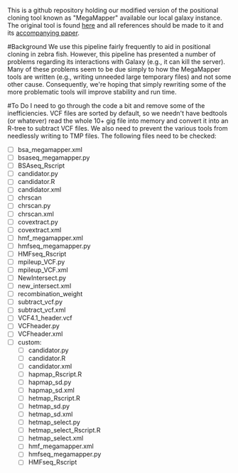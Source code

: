 This is a github repository holding our modified version of the positional cloning tool known as "MegaMapper" available our local galaxy instance. The original tool is found [here](https://wiki.med.harvard.edu/SysBio/Megason/MegaMapper) and all references should be made to it and its [accompanying paper](http://dev.biologists.org/content/139/22/4280.long).

#Background
We use this pipeline fairly frequently to aid in positional cloning in zebra fish. However, this pipeline has presented a number of problems regarding its interactions with Galaxy (e.g., it can kill the server). Many of these problems seem to be due simply to how the MegaMapper tools are written (e.g., writing unneeded large temporary files) and not some other cause. Consequently, we're hoping that simply rewriting some of the more problematic tools will improve stability and run time.

#To Do
I need to go through the code a bit and remove some of the inefficiencies. VCF files are sorted by default, so we needn't have bedtools (or whatever) read the whole 10+ gig file into memory and convert it into an R-tree to subtract VCF files. We also need to prevent the various tools from needlessly writing to TMP files. The following files need to be checked:

 - [ ] bsa_megamapper.xml
 - [ ] bsaseq_megamapper.py
 - [ ] BSAseq_Rscript
 - [ ] candidator.py
 - [ ] candidator.R
 - [ ] candidator.xml
 - [ ] chrscan
 - [ ] chrscan.py
 - [ ] chrscan.xml
 - [ ] covextract.py
 - [ ] covextract.xml
 - [ ] hmf_megamapper.xml
 - [ ] hmfseq_megamapper.py
 - [ ] HMFseq_Rscript
 - [ ] mpileup_VCF.py
 - [ ] mpileup_VCF.xml
 - [ ] NewIntersect.py
 - [ ] new_intersect.xml
 - [ ] recombination_weight
 - [ ] subtract_vcf.py
 - [ ] subtract_vcf.xml
 - [ ] VCF4.1_header.vcf
 - [ ] VCFheader.py
 - [ ] VCFheader.xml
 - [ ] custom:
   - [ ] candidator.py
   - [ ] candidator.R
   - [ ] candidator.xml
   - [ ] hapmap_Rscript.R
   - [ ] hapmap_sd.py
   - [ ] hapmap_sd.xml
   - [ ] hetmap_Rscript.R
   - [ ] hetmap_sd.py
   - [ ] hetmap_sd.xml
   - [ ] hetmap_select.py
   - [ ] hetmap_select_Rscript.R
   - [ ] hetmap_select.xml
   - [ ] hmf_megamapper.xml
   - [ ] hmfseq_megamapper.py
   - [ ] HMFseq_Rscript

